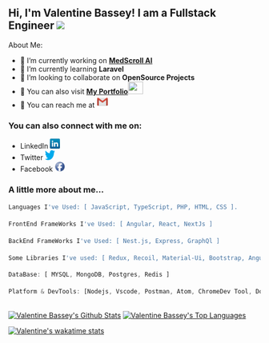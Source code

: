 <h2> Hi, I'm Valentine Bassey! I am a Fullstack Engineer <img src="https://media.giphy.com/media/26Fxy3Iz1ari8oytO/giphy.gif" width="70"></h2>


About Me:

- 🔭 I’m currently working on **<a href="https://www.medscroll.ai/" target="_blank">MedScroll AI</a>**
- 🌱 I’m currently learning **Laravel**
- 👯 I’m looking to collaborate on **OpenSource Projects**
- 🤔 You can also visit **<a href="https://valentine-bassey.netlify.app/">My Portfolio</a><img src="https://media.giphy.com/media/cKPse5DZaptID3YAMK/giphy.gif" width="30" height="25">**
- 📧 You can reach me at **<a href="mailto:Awasevalentine@gmail.com"><img src="icons/gmail.png" target="_blank"></a>**

### You can also connect with me on: 
- LinkedIn **<a href="https://www.linkedin.com/in/valentine-bassey/" target="_blank"><img src="icons/linkedin.png" width="20" height="20"></a>**
- Twitter **<a href="https://twitter.com/barron_x_marron" target="_blank"><img src="icons/twitter.png" width="20" height="20"></a>**
- Facebook **<a href="https://web.facebook.com/valentine.bassey.12" target="_blank"><img src="icons/facebook.png" width="20" height="20"></a>**


### A little more about me...  

```javascript
Languages I've Used: [ JavaScript, TypeScript, PHP, HTML, CSS ].

FrontEnd FrameWorks I've Used: [ Angular, React, NextJs ]

BackEnd FrameWorks I've Used: [ Nest.js, Express, GraphQl ]

Some Libraries I've used: [ Redux, Recoil, Material-Ui, Bootstrap, Angular Material, Chakra UI ]

DataBase: [ MYSQL, MongoDB, Postgres, Redis ]

Platform & DevTools: [Nodejs, Vscode, Postman, Atom, ChromeDev Tool, Docker, Kubernete]

```

  <br/>
    <a href="https://github.com/awasevalentine/github-readme-stats"><img alt="Valentine Bassey's Github Stats" src="https://github-readme-stats.vercel.app/api?username=awasevalentine&show_icons=true&count_private=true&theme=react&hide_border=true&bg_color=0D1117" /></a>
  <a href="https://github.com/awasevalentine/github-readme-stats"><img alt="Valentine Bassey's Top Languages" src="https://github-readme-stats.vercel.app/api/top-langs/?username=awasevalentine&langs_count=6&hide=shell,handlebars,procfile&count_private=true&layout=compact&theme=react&hide_border=true&bg_color=0D1117" /></a>
  <br/>
  



<!--
[![Anurag's GitHub stats](https://github-readme-stats.vercel.app/api?username=awasevalentine)](https://github.com/awasevalentine/github-readme-stats)

### This week I spent my time on<img src="https://media.giphy.com/media/SvQzkTQb3ZwKcj1QTO/giphy.gif" width="40">

[![Top Langs](https://github-readme-stats.vercel.app/api/top-langs/?username=awasevalentine)](https://github.com/awasevalentine/github-readme-stats)



-->
[![Valentine's wakatime stats](https://github-readme-stats.vercel.app/api/wakatime?username=awasevalentine)](https://github.com/awasevalentine/github-readme-stats)

<!--END_SECTION:waka-->


<!--
**Valentine Bassey** is a ✨ _special_ ✨ repository because its `README.md` (this file) appears on your GitHub profile.



